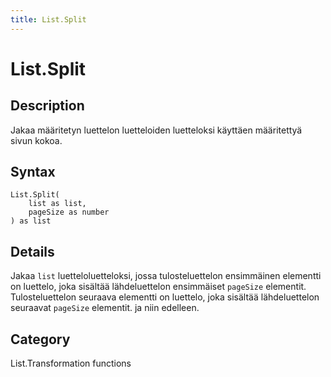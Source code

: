 ```yaml
---
title: List.Split
---
```


# List.Split


## Description

Jakaa määritetyn luettelon luetteloiden luetteloksi käyttäen määritettyä sivun kokoa.


## Syntax

```powerquery
List.Split(
    list as list,
    pageSize as number
) as list
```


## Details

Jakaa <code>list</code> luetteloluetteloksi, jossa tulosteluettelon ensimmäinen elementti on luettelo, joka sisältää lähdeluettelon ensimmäiset <code>pageSize</code> elementit. Tulosteluettelon seuraava elementti on luettelo, joka sisältää lähdeluettelon seuraavat <code>pageSize</code> elementit.  ja niin edelleen.



## Category
List.Transformation functions
